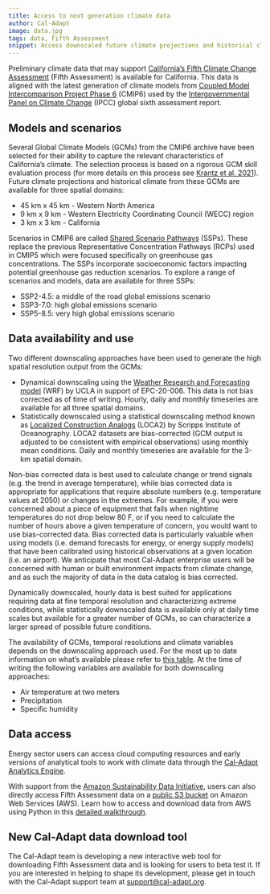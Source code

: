```yaml
---
title: Access to next generation climate data
author: Cal-Adapt
image: data.jpg
tags: data, Fifth Assessment
snippet: Access downscaled future climate projections and historical climate for models & scenarios at three spatial domains.
---
```


Preliminary climate data that may support <a href="https://opr.ca.gov/climate/icarp/climate-assessment/" target="_blank">California’s Fifth Climate Change Assessment</a> (Fifth Assessment) is available for California. This data is aligned with the latest generation of climate models from <a href="https://www.wcrp-climate.org/wgcm-cmip/wgcm-cmip6" target="_blank">Coupled Model Intercomparison Project Phase 6</a> (CMIP6) used by the <a href="https://www.ipcc.ch/assessment-report/ar6/" target="_blank">Intergovernmental Panel on Climate Change</a> (IPCC) global sixth assessment report.

## Models and scenarios

Several Global Climate Models (GCMs) from the CMIP6 archive have been selected for their ability to capture the relevant characteristics of California’s climate. The selection process is based on a rigorous GCM skill evaluation process (for more details on this process see <a href="https://www.energy.ca.gov/sites/default/files/2022-09/20220907_CDAWG_MemoEvaluating_GCMs_EPC-20-006_Nov2021-ADA.pdf" target="_blank">Krantz et al. 2021</a>). Future climate projections and historical climate from these GCMs are available for three spatial domains:
- 45 km x 45 km - Western North America
- 9 km x 9 km - Western Electricity Coordinating Council (WECC) region
- 3 km x 3 km - California

Scenarios in CMIP6 are called <a href="https://www.carbonbrief.org/explainer-how-shared-socioeconomic-pathways-explore-future-climate-change/" target="_blank">Shared Scenario Pathways</a> (SSPs). These replace the previous Representative Concentration Pathways (RCPs) used in CMIP5 which were focused specifically on greenhouse gas concentrations. The SSPs incorporate socioeconomic factors impacting potential greenhouse gas reduction scenarios. To explore a range of scenarios and models, data are available for three SSPs:
- SSP2-4.5: a middle of the road global emissions scenario
- SSP3-7.0: high global emissions scenario
- SSP5-8.5: very high global emissions scenario

## Data availability and use

Two different downscaling approaches have been used to generate the high spatial resolution output from the GCMs:
- Dynamical downscaling using the <a href="https://www.energy.ca.gov/sites/default/files/2022-09/20220907_CDAWG_MemoDynamicalDownscaling_EPC-20-006_May2022-ADA.pdf" target="_blank">Weather Research and Forecasting model</a> (WRF) by UCLA in support of EPC-20-006. This data is not bias corrected as of time of writing. Hourly, daily and monthly timeseries are available for all three spatial domains.
- Statistically downscaled using a statistical downscaling method known as <a href="https://loca.ucsd.edu/what-is-loca/" target="_blank">Localized Construction Analogs</a> (LOCA2) by Scripps Institute of Oceanography. LOCA2 datasets are bias-corrected (GCM output is adjusted to be consistent with empirical observations) using monthly mean conditions. Daily and monthly timeseries are available for the 3-km spatial domain.

Non-bias corrected data is best used to calculate change or trend signals (e.g. the trend in average temperature), while bias corrected data is appropriate for applications that require absolute numbers (e.g. temperature values at 2050) or changes in the extremes. For example, if you were concerned about a piece of equipment that fails when nightime temperatures do not drop below 80 F, or if you need to calculate the number of hours above a given temperature of concern, you would want to use bias-corrected data. Bias corrected data is particularly valuable when using models (i.e. demand forecasts for energy, or energy supply models) that have been calibrated using historical observations at a given location (i.e. an airport).  We anticipate that most Cal-Adapt enterprise users will be concerned with human or built environment impacts from climate change, and as such the majority of data in the data catalog is bias corrected.

Dynamically downscaled, hourly data is best suited for applications requiring data at fine temporal resolution and characterizing extreme conditions, while statistically downscaled data is available only at daily time scales but available for a greater number of GCMs, so can characterize a larger spread of possible future conditions.

The availability of GCMs, temporal resolutions and climate variables depends on the downscaling approach used. For the most up to date information on what’s available please refer to <a href="https://github.com/cal-adapt/climakitae/blob/main/climakitae/data/variable_descriptions.csv" target="_blank">this table</a>.  At the time of writing the following variables are available for both downscaling approaches:
- Air temperature at two meters
- Precipitation
- Specific humidity

## Data access

Energy sector users can access cloud computing resources and early versions of analytical tools to work with climate data through the <a href="https://analytics.cal-adapt.org/" target="_blank">Cal-Adapt Analytics Engine</a>. 

With support from the <a href="https://sustainability.aboutamazon.com/environment/the-cloud/amazon-sustainability-data-initiative" target="_blank">Amazon Sustainability Data Initiative</a>, users can also directly access Fifth Assessment data on a <a href="https://cadcat.s3.amazonaws.com/index.html" target="_blank">public S3 bucket</a> on Amazon Web Services (AWS). Learn how to access and download data from AWS using Python in this <a href="https://analytics.cal-adapt.org/docs/faq/#how-can-i-download-the-climate-data-used-in-the-analytics-engine" target="_blank">detailed walkthrough</a>.

## New Cal-Adapt data download tool

The Cal-Adapt team is developing a new interactive web tool for downloading Fifth Assessment data and is looking for users to beta test it. If you are interested in helping to shape its development, please get in touch with the Cal-Adapt support team at support@cal-adapt.org.